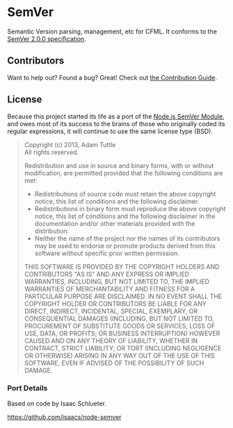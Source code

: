 # SemVer

Semantic Version parsing, management, etc for CFML. It conforms to the [SemVer 2.0.0 specification](http://semver.org/spec/v2.0.0.html).

## Contributors

Want to help out? Found a bug? Great! Check out [the Contribution Guide](https://github.com/atuttle/cf-semver/blob/master/contributing.md#contribution-guide).

## License

Because this project started its life as a port of the [Node.js SemVer Module](https://github.com/isaacs/node-semver), and owes most of its success to the brains of those who originally coded its regular expressions, it will continue to use the same license type (BSD).

> Copyright (c) 2013, Adam Tuttle<br/>
> All rights reserved.
>
> Redistribution and use in source and binary forms, with or without modification, are permitted provided that the following conditions are met:
>
>* Redistributions of source code must retain the above copyright notice, this list of conditions and the following disclaimer.
>* Redistributions in binary form must reproduce the above copyright notice, this list of conditions and the following disclaimer in the documentation and/or other materials provided with the distribution.
>* Neither the name of the project nor the names of its contributors may be used to endorse or promote products derived from this software without specific prior written permission.
>
> THIS SOFTWARE IS PROVIDED BY THE COPYRIGHT HOLDERS AND CONTRIBUTORS "AS IS" AND ANY EXPRESS OR IMPLIED WARRANTIES, INCLUDING, BUT NOT LIMITED TO, THE IMPLIED WARRANTIES OF MERCHANTABILITY AND FITNESS FOR A PARTICULAR PURPOSE ARE DISCLAIMED. IN NO EVENT SHALL THE COPYRIGHT HOLDER OR CONTRIBUTORS BE LIABLE FOR ANY DIRECT, INDIRECT, INCIDENTAL, SPECIAL, EXEMPLARY, OR CONSEQUENTIAL DAMAGES (INCLUDING, BUT NOT LIMITED TO, PROCUREMENT OF SUBSTITUTE GOODS OR SERVICES; LOSS OF USE, DATA, OR PROFITS; OR BUSINESS INTERRUPTION) HOWEVER CAUSED AND ON ANY THEORY OF LIABILITY, WHETHER IN CONTRACT, STRICT LIABILITY, OR TORT (INCLUDING NEGLIGENCE OR OTHERWISE) ARISING IN ANY WAY OUT OF THE USE OF THIS SOFTWARE, EVEN IF ADVISED OF THE POSSIBILITY OF SUCH DAMAGE.

### Port Details

Based on code by Isaac Schlueter.

https://github.com/isaacs/node-semver
